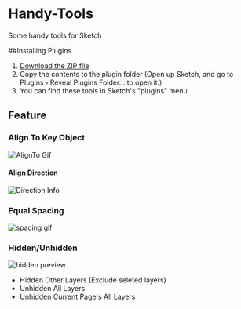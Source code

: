 # Handy-Tools
Some handy tools for Sketch

##Installing Plugins

1. [Download the ZIP file](https://github.com/webpatch/Handy-Tools/archive/master.zip)
2. Copy the contents to the plugin folder (Open up Sketch, and go to Plugins › Reveal Plugins Folder… to open it.)
3. You can find these tools in Sketch's "plugins" menu

## Feature
### Align To Key Object
![AlignTo Gif](https://github.com/webpatch/Handy-Tools/raw/master/Screenshot/AlignTo.gif)

#### Align Direction
![Direction Info](https://github.com/webpatch/Handy-Tools/raw/master/Screenshot/dir_info.png)

### Equal Spacing
![spacing gif](https://raw.githubusercontent.com/webpatch/Handy-Tools/master/Screenshot/spacing.gif)

### Hidden/Unhidden

![hidden preview](https://raw.githubusercontent.com/webpatch/Handy-Tools/master/Screenshot/hidden.png)

* Hidden Other Layers (Exclude seleted layers)
* Unhidden All Layers
* Unhidden Current Page's All Layers
